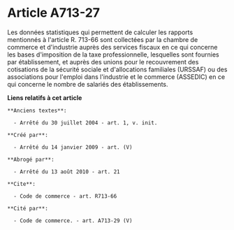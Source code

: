 # Article A713-27

Les données statistiques qui permettent de calculer les rapports mentionnés à l'article R. 713-66 sont collectées par la
chambre de commerce et d'industrie auprès des services fiscaux en ce qui concerne les bases d'imposition de la taxe
professionnelle, lesquelles sont fournies par établissement, et auprès des unions pour le recouvrement des cotisations de la
sécurité sociale et d'allocations familiales (URSSAF) ou des associations pour l'emploi dans l'industrie et le commerce
(ASSEDIC) en ce qui concerne le nombre de salariés des établissements.

**Liens relatifs à cet article**

	**Anciens textes**:

	  - Arrêté du 30 juillet 2004 - art. 1, v. init.

	**Créé par**:

	  - Arrêté du 14 janvier 2009 - art. (V)

	**Abrogé par**:

	  - Arrêté du 13 août 2010 - art. 21

	**Cite**:

	  - Code de commerce - art. R713-66

	**Cité par**:

	  - Code de commerce. - art. A713-29 (V)
